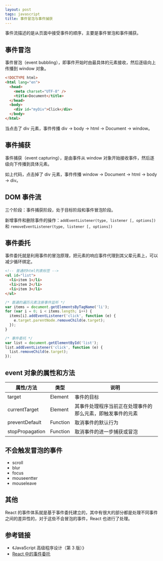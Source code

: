 ```yaml
---
layout: post
tags: javascript
title: 事件冒泡与事件捕获
---
```


事件流描述的是从页面中接受事件的顺序，主要是事件冒泡和事件捕获。

## 事件冒泡

事件冒泡（event bubbling），即事件开始时由最具体的元素接收，然后逐级向上传播到 window 对象。

```html
<!DOCTYPE html>
<html lang="en">
  <head>
    <meta charset="UTF-8" />
    <title>Document</title>
  </head>
  <body>
    <div id="myDiv">Click</div>
  </body>
</html>
```

当点击了 div 元素，事件传播 div -> body -> html -> Document -> window。

## 事件捕获

事件捕获（event capturing），是由事件从 window 对象开始接收事件，然后逐级向下传播到具体元素。

如上代码，点击掉了 div 元素，事件传播 window -> Document -> html -> body -> div。

## DOM 事件流

三个阶段：事件捕获阶段，处于目标阶段和事件冒泡阶段。

新增事件和删除事件的操作：`addEventListener(type, listener [, options])` 和 `removeEventListener(type, listener [, options])`

## 事件委托

事件委托就是利用事件的冒泡原理，把元素的响应事件代理到其父辈元素上，可以减少循环绑定。

```html
<!-- 普通的html列表标签 -->
<ul id="list">
  <li>item 1</li>
  <li>item 2</li>
  <li>item 3</li>
</ul>
```

```js
/* 普通的遍历元素注册事件监听 */
var items = document.getElementsByTagName('li');
for (var i = 0; i < items.length; i++) {
  items[i].addEventListener('click', function (e) {
    e.target.parentNode.removeChild(e.target);
  });
}
```

```js
/* 事件委托 */
var list = document.getElementById('list');
list.addEventListener('click', function (e) {
  list.removeChild(e.target);
});
```

## event 对象的属性和方法

| 属性/方法       | 类型     | 说明                                                       |
| --------------- | -------- | ---------------------------------------------------------- |
| target          | Element  | 事件的目标                                                 |
| currentTarget   | Element  | 其事件处理程序当前正在处理事件的那么元素，即触发事件的元素 |
| preventDefault  | Function | 取消事件的默认行为                                         |
| stopPropagation | Function | 取消事件的进一步捕获或冒泡                                 |

## 不会触发冒泡的事件

- scroll
- blur
- focus
- mouseentter
- mouseleave

## 其他

React 的事件体系就是基于事件委托建立的，其中有很大的部分都是处理不同事件之间的差异性的，对于这些不会冒泡的事件，React 也进行了处理。

## 参考链接

- 《JavaScript 高级程序设计（第 3 版）》
- [React 中的事件委托](https://zhuanlan.zhihu.com/p/165089379)

